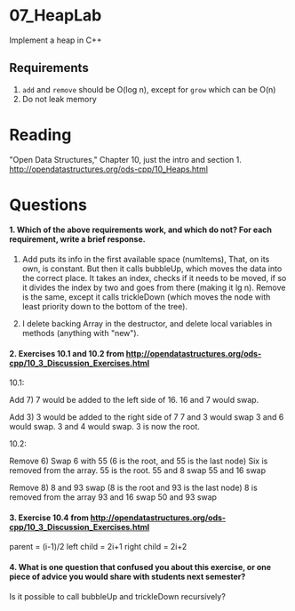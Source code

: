 07_HeapLab
==============

Implement a heap in C++

Requirements
------------

1. `add` and `remove` should be O(log n), except for `grow` which can be O(n)
2. Do not leak memory

Reading
=======
"Open Data Structures," Chapter 10, just the intro and section 1. http://opendatastructures.org/ods-cpp/10_Heaps.html

Questions
=========

#### 1. Which of the above requirements work, and which do not? For each requirement, write a brief response.

1. Add puts its info in the first available space (numItems), That, on its own, is constant. But then it calls bubbleUp, which moves the data into the correct place. It takes an index, checks if it needs to be moved, if so it divides the index by two and goes from there (making it lg n). 
Remove is the same, except it calls trickleDown (which moves the node with least priority down to the bottom of the tree).

2. I delete backing Array in the destructor, and delete local variables in methods (anything with "new").

#### 2. Exercises 10.1 and 10.2 from http://opendatastructures.org/ods-cpp/10_3_Discussion_Exercises.html
10.1:

Add 7)
7 would be added to the left side of 16.
16 and 7 would swap.

Add 3)
3 would be added to the right side of 7
7 and 3 would swap
3 and 6 would swap.
3 and 4 would swap.
3 is now the root.

10.2:

Remove 6)
Swap 6 with 55 (6 is the root, and 55 is the last node)
Six is removed from the array.
55 is the root.
55 and 8 swap
55 and 16 swap

Remove 8)
8 and 93 swap (8 is the root and 93 is the last node)
8 is removed from the array
93 and 16 swap
50 and 93 swap

#### 3. Exercise 10.4 from http://opendatastructures.org/ods-cpp/10_3_Discussion_Exercises.html
parent = (i-1)/2
left child = 2i+1
right child = 2i+2

#### 4. What is one question that confused you about this exercise, or one piece of advice you would share with students next semester?
Is it possible to call bubbleUp and trickleDown recursively? 